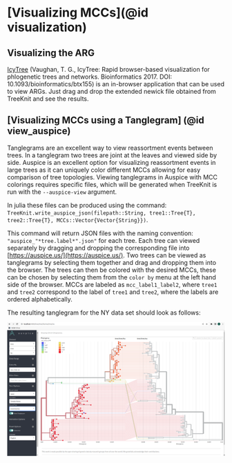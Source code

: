 # [Visualizing MCCs](@id visualization)

## Visualizing the ARG
[IcyTree](https://icytree.org/) (Vaughan, T. G., IcyTree: Rapid browser-based visualization for phlogenetic trees and networks. Bioinformatics 2017. DOI: 10.1093/bioinformatics/btx155) is an in-browser application that can be used to view ARGs. Just drag and drop the extended newick file obtained from TreeKnit and see the results. 

## [Visualizing MCCs using a Tanglegram] (@id view_auspice)
Tanglegrams are an excellent way to view reassortment events between trees. In a tanglegram two trees are joint at the leaves and viewed side by side. Auspice is an excellent option for visualizing reassortment events in large trees as it can uniquely color different MCCs allowing for easy comparison of tree topologies. Viewing tanglegrams in Auspice with MCC colorings requires specific files, which will be generated when TreeKnit is run with the `--auspice-view` argument. 

In julia these files can be produced using the command: `TreeKnit.write_auspice_json(filepath::String, tree1::Tree{T}, tree2::Tree{T}, MCCs::Vector{Vector{String}})`. 

This command will return JSON files with the naming convention: `"auspice_"*tree.label*".json"` for each tree. Each tree can viewed separately by dragging and dropping the corresponding file into [https://auspice.us/](https://auspice.us/). Two trees can be viewed as tanglegrams by selecting them together and drag and dropping them into the browser. The trees can then be colored with the desired MCCs, these can be chosen by selecting them from the `color by` menu at the left hand side of the browser. MCCs are labeled as `mcc_label1_label2`, where `tree1` and `tree2` correspond to the label of `tree1` and `tree2`, where the labels are ordered alphabetically. 

The resulting tanglegram for the NY data set should look as follows:

![plot](./Pictures/auspice_tanglegram_NY.png) 
